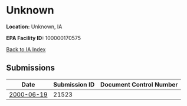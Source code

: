 # Unknown

**Location:** Unknown, IA

**EPA Facility ID:** 100000170575

[Back to IA Index](../../index.md)

## Submissions

| Date | Submission ID | Document Control Number |
|------|--------------|-------------------------|
| [2000-06-19](submissions/21523.md) | 21523 |  |
